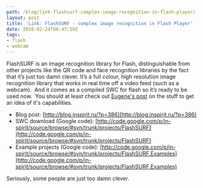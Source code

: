 ```yaml
---
path: /blog/link-flashsurf-complex-image-recognition-in-flash-player/
layout: post
title: 'Link: FlashSURF - complex image recognition in Flash Player'
date: 2010-02-24T08:47:59Z
tags:
- flash
- webcam
---
```


FlashSURF is an image recognition library for Flash, distinguishable from other projects like the QR code and face recognition libraries by the fact that it’s just too damn clever. It’s a full colour, high resolution image recognition library that works in real time off a video feed (such as a webcam).  And it comes as a compiled SWC for flash so it’s ready to be used now.  You should at least check out [Eugene's post](http://blog.inspirit.ru/?p=386) on the stuff to get an idea of it's capabilities.

*   Blog post: [http://blog.inspirit.ru/?p=386](http://blog.inspirit.ru/?p=386)
*   SWC download (Google code): [http://code.google.com/p/in-spirit/source/browse/#svn/trunk/projects/FlashSURF](http://code.google.com/p/in-spirit/source/browse/#svn/trunk/projects/FlashSURF)
*   Example projects (Google code): [http://code.google.com/p/in-spirit/source/browse/#svn/trunk/projects/FlashSURF.Examples](http://code.google.com/p/in-spirit/source/browse/#svn/trunk/projects/FlashSURF.Examples)

Seriously, some people are just too damn clever.